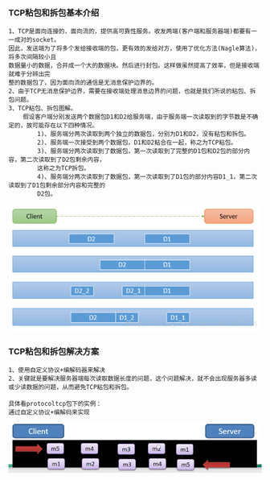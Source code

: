 ### TCP粘包和拆包基本介绍
```text
1、TCP是面向连接的，面向流的，提供高可靠性服务。收发两端(客户端和服务器端)都要有一一成对的socket。
因此，发送端为了将多个发给接收端的包，更有效的发给对方，使用了优化方法(Nagle算法)，将多次间隔较小且
数据量小的数据，合并成一个大的数据块。然后进行封包。这样做虽然提高了效率，但是接收端就难于分辨出完
整的数据包了，因为面向流的通信是无消息保护边界的。
2、由于TCP无消息保护边界，需要在接收端处理消息边界的问题，也就是我们所说的粘包、拆包问题。
3、TCP粘包、拆包图解。
    假设客户端分别发送两个数据包D1和D2给服务端，由于服务端一次读取到的字节数是不确定的，故可能存在以下四种情况。
        1)、服务端分两次读取到两个独立的数据包，分别为D1和D2，没有粘包和拆包。
        2)、服务端一次接受到两个数据包，D1和D2粘合在一起，称之为TCP粘包。
        3)、服务端分两次读取到了数据包，第一次读取到了完整的D1包和D2包的部分内容，第二次读取到了D2包剩余内容，
        这称之为TCP拆包。
        4)、服务端分两次读取到了数据包，第一次读取到了D1包的部分内容D1_1，第二次读取到了D1包剩余部分内容和完整的
        D2包。
```
![avatar](./pic/041_netty.png)

### TCP粘包和拆包解决方案

```text
1、使用自定义协议+编解码器来解决
2、关键就是要解决服务器端每次读取数据长度的问题，这个问题解决，就不会出现服务器多读或少读数据的问题，从而避免TCP粘包和拆包。

具体看protocoltcp包下的实例：
通过自定义协议+编解码来实现
```
![avatar](./pic/042_netty.png)